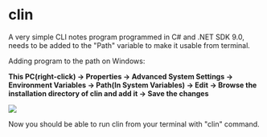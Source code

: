 # clin
A very simple CLI notes program programmed in C# and .NET SDK 9.0, needs to be added to the "Path" variable to make it usable from terminal.

Adding program to the path on Windows:

**This PC(right-click) -> Properties -> Advanced System Settings -> Environment Variables -> Path(In System Variables) -> Edit -> Browse the installation directory of clin and add it -> Save the changes**

![](https://github.com/reekta92/clin/blob/main/path.gif)

Now you should be able to run clin from your terminal with "clin" command.
